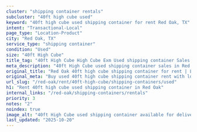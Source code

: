 ```yaml
---
cluster: "shipping container rentals"
subcluster: "40ft high cube used"
keyword: "40ft high cube used shipping container for rent Red Oak, TX"
intent: "Transactional-Local"
page_type: "Location-Product"
city: "Red Oak, TX"
service_type: "shipping container"
condition: "Used"
size: "40ft High Cube"
title_tag: "40ft High Cube High Cube Exm Used shipping container Sales in Red Oak | LC Container"
meta_description: "40ft High Cube used shipping container sales in Red Oak. High cube containers with extra height. Fast delivery, competitive pricing. Serving shipping containers area. Quote ID: PHJ. Call (214) 524-4168 for your free quote today."
original_title: "Red Oak 40ft high cube shipping container for rent | LC"
original_meta: "Buy used 40ft high cube shipping container rent with local delivery in Red Oak, TX. LC Container — local Since 2003. Request a fast quote today."
url_slug: "/red-oak/rent/40ft-high-cube/shipping-containers/used"
h1: "Rent 40ft high cube used shipping container in Red Oak"
internal_links: "/red-oak/shipping-containers/rentals"
priority: 3
notes: "2"
noindex: true
image_alt: "40ft High Cube used shipping container available for delivery in Red Oak"
last_updated: "2025-10-20"
---
```


<!-- TODO: Add unique city/inventory copy, images, and internal links here. -->
